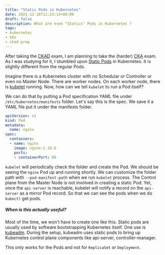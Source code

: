 ```yaml
---
title: "Static Pods in Kubernetes"
date: 2021-12-16T12:23:13+08:00
draft: false
description: What are even "Statics" Pods in Kubernetes ?
tags:
- kubernetes
- k8s
- ckad prep
---
```


After taking the [CKAD](/posts/ckad-experience/) exam, I am planning to take the (harder) [CKA](https://www.cncf.io/certification/cka/) exam.
As I was studying for it, I stumbled upon [Static Pods](https://kubernetes.io/docs/concepts/workloads/pods/#static-pods) in Kubernetes.
It is slightly different from the regular Pods.

Imagine there is a Kubernetes cluster with no Schedular or Controller or even no Master Node.
There are worker nodes. On each worker node, there is [kubelet](https://kubernetes.io/docs/reference/command-line-tools-reference/kubelet/) running.
Now, how can we tell `kubelet` to run a Pod itself?

We can do that by putting a Pod specification YAML file under `/etc/kubernetes/manifests` folder.
Let's say this is the spec. We save it a YAML file put it under the manifests folder.
```yaml
apiVersion: v1
kind: Pod
metadata:
  name: nginx
spec:
  containers:
  - name: nginx
    image: nginx:1.18.0
    ports:
    - containerPort: 80
```
`kubelet` will periodically check the folder and create the Pod.
We should be seeing the `nginx` Pod up and running shortly.
We can customize the folder path with `--pod-manifest-path` when we run `kubelet` process.
The Control plane from the Master Node is not involved in creating a static Pod. 
Yet, once the `api-server` is reachable, kubelet will notify a record on the `api-server` as a mirror Pod record. So that we can see the pods when we do `kubectl` get pods.

##### When is this actually useful?
Most of the time, we won't have to create one like this.
Static pods are usually used by software bootstrapping Kubernetes itself. 
One use is [kubeadm](https://kubernetes.io/docs/reference/setup-tools/kubeadm/). During the setup, kubeadm uses static pods to bring up Kubernetes control plane components like api-server, controller-manager.

This only works for the Pods and not for `ReplicaSet` or `Deployment`.